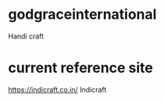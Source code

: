 # godgraceinternational
Handi craft


# current reference site
https://indicraft.co.in/
Indicraft
 
